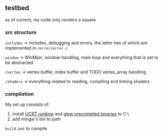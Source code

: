 ## testbed

as of current, my code only renders a square

### src structure
`includes` -> includes, debugging and errors, the latter two of which are implemented in `/error/error.c`

`window` -> WinMain, window handling, main loop and everything that is yet to be abstracted

`/vertex` -> vertex buffer, index buffer and TODO vertex_array handling

`/shaders` -> everything related to reading, compiling and linking shaders

### compilation
My set up consists of:
1. install [UCRT runtime](https://winlibs.com/) and [glew precompiled binaries](https://glew.sourceforge.net/) to C:\
2. add mingw's bin to path

`build.bat` to compile